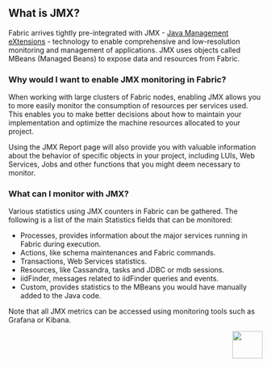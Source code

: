 ## What is JMX?

Fabric arrives tightly pre-integrated with JMX - [Java Management eXtensions](http://www.oracle.com/technetwork/java/javase/tech/javamanagement-140525.html) - technology to enable comprehensive and low-resolution monitoring and management of applications. JMX uses objects called MBeans (Managed Beans) to expose data and resources from Fabric.

### Why would I want to enable JMX monitoring in Fabric?

When working with large clusters of Fabric nodes, enabling JMX allows you to more easily monitor the consumption of resources per services used. This enables you to make better decisions about how to maintain your implementation and optimize the machine resources allocated to your project.

Using the JMX Report page will also provide you with valuable information about the behavior of specific objects in your project, including LUIs, Web Services, Jobs and other functions that you might deem necessary to monitor.


### What can I monitor with JMX?

Various statistics using JMX counters in Fabric can be gathered. The following is a list of the main Statistics fields that can be monitored:

- Processes, provides information about the major services running in Fabric during execution. 
- Actions, like schema maintenances and Fabric commands.
- Transactions, Web Services statistics.
- Resources, like Cassandra, tasks and JDBC or mdb sessions.
- iidFinder, messages related to iidFinder queries and events. 
- Custom, provides statistics to the MBeans you would have manually added to the Java code.

Note that all JMX metrics can be accessed using monitoring tools such as Grafana or Kibana.


[<img align="right" width="60" height="54" src="/articles/images/Next.png">](/articles/34_JMX_statistics/02_JMX_infoformat.md)
